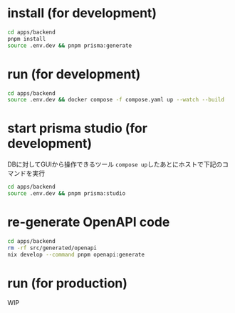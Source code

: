 # install (for development)

```bash
cd apps/backend
pnpm install
source .env.dev && pnpm prisma:generate
```

# run (for development)

```bash
cd apps/backend
source .env.dev && docker compose -f compose.yaml up --watch --build
```

# start prisma studio (for development)

DBに対してGUIから操作できるツール
`compose up`したあとにホストで下記のコマンドを実行

```bash
cd apps/backend
source .env.dev && pnpm prisma:studio
```

# re-generate OpenAPI code

```bash
cd apps/backend
rm -rf src/generated/openapi
nix develop --command pnpm openapi:generate
```

# run (for production)

WIP
